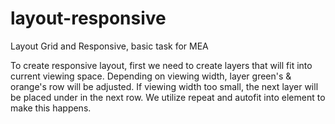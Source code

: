 # layout-responsive
Layout Grid and Responsive, basic task for MEA


To create responsive layout, first we need to create layers that will fit into current viewing space.
Depending on viewing width, layer green's & orange's row will be adjusted. If viewing width too small, the next layer will be placed under in the next row.
We utilize repeat and autofit into element to make this happens.

